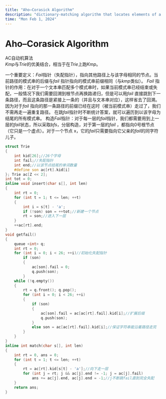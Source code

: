```yaml
---
title: "Aho–Corasick Algorithm"
description: "dictionary-matching algorithm that locates elements of a finite set of strings"
time: "Mon Feb 1, 2024"
---
```


# Aho–Corasick Algorithm

AC自动机算法  
$Kmp$与$Trie$的优美结合，相当于在$Trie$上跑$Kmp$。

一个重要定义：$Fail$指针（失配指针），指向其他路径上与该字母相同的节点。当前路径的模式串的后缀与$fail$
指针指向的模式串前缀相同（与$kmp$类似）。
$Fail$
指针的作用：在对于一个文本串匹配多个模式串时，如果当前模式串已经结束或失配，一般情况下我们需要回溯到根节点再换路递归，但是可以用$fail$
直接跳到下一条路径，而且这条路径是紧接上一条的（并且与文本串对应），这样省去了回溯。因为对于$fail$
指向的那一条路径的前缀已经在这时（被当前模式串）走过了，我们不需再走一遍重复路径。
在跳$fail$指针时不断统计答案，就可以遍历到以该字母为结尾的所有模式串。
构造$Fail$指针：对于每一层的$fail$指针，我们都需要用到上一层的$fail$状态，所以采取$bfs$，分层构造，对于第一层的$fail$
，都指向$0$号根节点（它只是一个虚点）。对于一个节点 x，它的$fail$只需要指向它父亲的$fail$的同字符儿子。

```cpp
struct Trie
{
    int kid[26];//26个字母
    int fail;//失配指针
    int end;//以该节点结尾的单词数量
    #define son ac[rt].kid[i]
}; Trie ac[Z << 2];
int tot = 0;
inline void insert(char s[], int len)
{
    int rt = 0;
    for (int t = 1; t <= len; ++t)
    {
        int i = s[t] - 'a';
        if (!son) son = ++tot;//新建一个节点
        rt = son;//进入下一层
    }
    ++ac[rt].end;
}
void getfail()
{
    queue <int> q;
    int rt = 0;
    for (int i = 0; i < 26; ++i)//初始化失配指针
        if (son)
        {
            ac[son].fail = 0;
            q.push(son);
        }
    while (!q.empty())
    {
        rt = q.front(); q.pop();
        for (int i = 0; i < 26; ++i)
        {
            if (son)
            {
                ac[son].fail = ac[ac[rt].fail].kid[i];//扩展后缀
                q.push(son);
            }
            else son = ac[ac[rt].fail].kid[i];//保证字符串能沿着路径走完
        }
    }
}
inline int match(char s[], int len)
{
    int rt = 0, ans = 0;
    for (int t = 1; t <= len; ++t)
    {
        rt = ac[rt].kid[s[t] - 'a'];//向下走一层
        for (int j = rt; j && ac[j].end != -1; j = ac[j].fail)
            ans += ac[j].end, ac[j].end = -1;//j不断跳fail直到完全失配
    }
    return ans;
}
```
